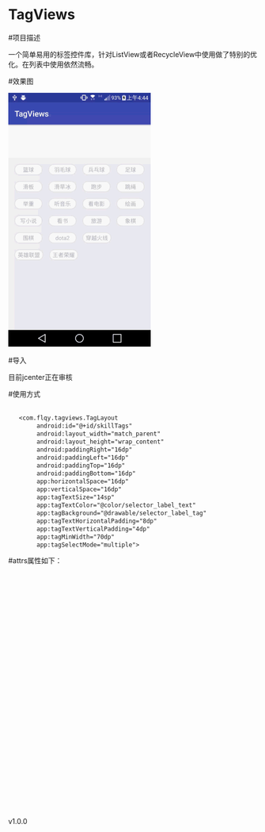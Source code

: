 # TagViews


#项目描述

一个简单易用的标签控件库，针对ListView或者RecycleView中使用做了特别的优化。在列表中使用依然流畅。


#效果图

 ![image](https://github.com/ludaiqian/TagViews/blob/master/sample/screenshot/phone_screen.gif)
 
#导入

目前jcenter正在审核


#使用方式
<pre><code>
   &lt;com.flqy.tagviews.TagLayout
        android:id="@+id/skillTags"
        android:layout_width="match_parent"
        android:layout_height="wrap_content"
        android:paddingRight="16dp"
        android:paddingLeft="16dp"
        android:paddingTop="16dp"
        android:paddingBottom="16dp"
        app:horizontalSpace="16dp"
        app:verticalSpace="16dp"
        app:tagTextSize="14sp"
        app:tagTextColor="@color/selector_label_text"
        app:tagBackground="@drawable/selector_label_tag"
        app:tagTextHorizontalPadding="8dp"
        app:tagTextVerticalPadding="4dp"
        app:tagMinWidth="70dp"
        app:tagSelectMode="multiple"&gt;
</code></pre>
#attrs属性如下：
<pre><code>

 <declare-styleable name="TagLayout">
        <attr name="horizontalSpace" format="dimension" /><!-- tag之间的横向间距-->
        <attr name="verticalSpace" format="dimension" /><!-- tag之间的纵向间距-->
        <attr name="maxLines" format="integer" /><!-- 最大行数-->
        <attr name="tagResId" format="reference" /><!-- tag TextView资源id，可将tag文字大小、颜色、背景、padding等单独配置提升复用性-->
        <attr name="tagTextSize" format="dimension" /><!-- tag文字大小-->
        <attr name="tagBackground" format="reference" /><!-- tag背景-->
        <attr name="tagMinWidth" format="dimension" /><!-- tag最小宽度-->
        <attr name="tagTextColor" format="color" /><!-- tag文字颜色-->
        <attr name="tagTextHorizontalPadding" format="dimension" /><!-- tag 内部横向padding-->
        <attr name="tagTextVerticalPadding" format="dimension" /><!-- tag 内部纵向padding-->
        <attr name="maximumSelectionCount" format="integer" /><!-- 设置最多能够选择的个数-->
        <attr name="tagSelectMode" format="enum"><!-- 单选 多选-->
            <enum name="single" value="1"></enum><!--单选-->
            <enum name="multiple" value="2"></enum><!--多选-->
            <enum name="none" value="0"></enum><!--不可选-->
        </attr>
        <!--以下配置建议在列表中提高性能使用-->
        <attr name="cacheMode" format="enum"><!-- 缓存方式，常用方式下没有影响，当tag需要在RecycleView或者ListView中显示，设置为lazy能显著提高性能-->
            <enum name="auto" value="0"></enum><!--自动根据当前tag数量来增删childView，默认方式-->
            <enum name="lazy" value="1"></enum><!--tag数量会根据最大tag数量来决定，大于会等于tag数量的childView自动隐藏，而不是删除，性能最佳-->
            <enum name="none" value="2"></enum><!--不使用缓存-->
        </attr>
        <attr name="maxTags" format="integer" /><!--tags最大显示数量-->
        <attr name="preCache" format="boolean" /><!-- 预缓存，初始化时预先添加一定数量的childView-->

    </declare-styleable>
 
</code></pre>
v1.0.0


